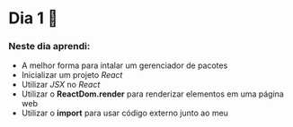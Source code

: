 # Dia 1 📆

### Neste dia aprendi:

* A melhor forma para intalar um gerenciador de pacotes
* Inicializar um projeto *React*
* Utilizar *JSX* no *React*
* Utilizar o **ReactDom.render** para renderizar elementos em uma página web
* Utilizar o **import** para usar código externo junto ao meu